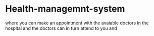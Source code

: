 # Health-managemnt-system
where you can make an appointment with the avaiable doctors in the hospital and the doctors can in turn attend to you and 





 
